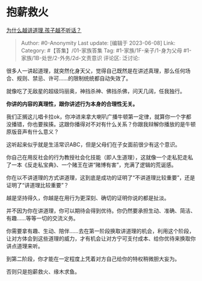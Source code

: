 # 抱薪救火
[为什么越讲道理,孩子越不听话？](https://www.zhihu.com/question/598809389/answer/3063856153)

> Author: #0-Anonymity
> Last update: [编辑于 2023-06-08]
> Link:
> Category: #【答集】/01-家族答集 
> Tag: #1-家族/1F-亲子/1-身为父母 #1-家族/1B-处世/2-外务/2d-文责意识
> 评论区:
> 泛讨论:

很多人一讲起道理，就突然化身天父，觉得自己既然是在讲述真理，那么任何场合、规则、禁忌、许可……的限制统统都自动失效了。

就像吃了无敌星的超级玛丽奥，神挡杀神、佛挡杀佛，问天几阔，任我独行。

**你讲的内容的真理性，跟你讲述行为本身的合理性无关。**

我们正搁这儿唱卡拉ok，你冲进来拿大喇叭广播牛顿第一定律，就算你一个字都没播错，你也要挨揍。这跟你播得对不对有什么关系？你跟我辩解你播放的是牛顿原版音声有什么意义？

这听起来似乎就是生活常识ABC，但是父母们在子女面前很少有这个意识。

你自己在用反社会的行为教授社会化技能（即人生道理），这就像一个走私犯走私了一本《反走私宝典》、一个赌王在讲“赌博有害”，充满了逻辑的荒诞感。

你在以不讲道理的方式讲道理，这到底是成功的证明了“不讲道理比较重要”，还是证明了“讲道理比较重要”？

越是坚持得久，你越是在用行为更深刻、确切的证明你说的都是扯淡。

并不因为你在讲道理，你可以期待会得到优待。你仍然要承担生动、准确、简洁、有趣……等等一切的交流义务。

你需要拿有趣、生动、陪伴……去在第一阶段换取讲道理的机会，利用这个阶段，让对方体会到这些道理的威力，才有机会让对方宁可支付成本、给你优待来换取你讲点道理来听。

到第二阶段，你才能在一定程度上凭着对方自己给你的特权稍微胆大妄为。

否则只是抱薪救火、缘木求鱼。

